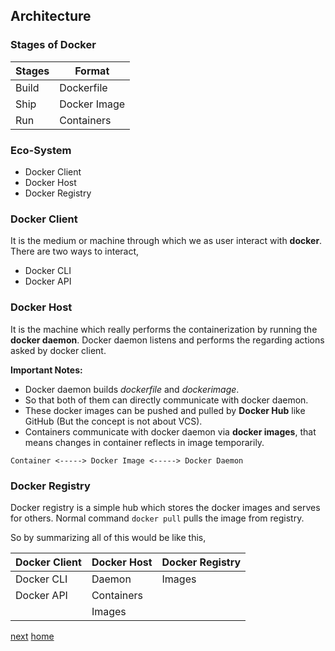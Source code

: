 ## Architecture

### Stages of Docker

|Stages|Format|
|-----|------|
|Build| Dockerfile|
|Ship | Docker Image|
|Run  | Containers|

### Eco-System

- Docker Client
- Docker Host
- Docker Registry

### Docker Client

It is the medium or machine through which we as user interact with **docker**.
There are two ways to interact,

- Docker CLI
- Docker API 

### Docker Host

It is the machine which really performs the containerization by running the **docker daemon**.
Docker daemon listens and performs the regarding actions asked by docker client.

**Important Notes:**

- Docker daemon builds *dockerfile* and *dockerimage*.
- So that both of them can directly communicate with docker daemon.
- These docker images can be pushed and pulled by **Docker Hub** like GitHub (But the concept is not about VCS).
- Containers communicate with docker daemon via **docker images**, that means changes in container reflects in image temporarily.

```
Container <-----> Docker Image <-----> Docker Daemon
```

### Docker Registry

Docker registry is a simple hub which stores the docker images and serves for others. Normal command `docker pull` pulls the
image from registry.


So by summarizing all of this would be like this,

| Docker Client| Docker Host | Docker Registry|
|--------------|-------------|----------------|
|Docker CLI|Daemon|Images|
|Docker API|Containers||
||Images||

[next](/03-Dockerfile)
[home](/) 
